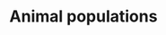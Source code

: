 ---
title: Animal populations
longTitle: 'Animal populations'
tags:
- gccommon
relatedTerm:
- "[[Population Animals]]"
---